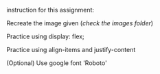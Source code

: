 instruction for this assignment: 

Recreate the image given (*check the images folder*)

Practice using display: flex;

Practice using align-items and justify-content

(Optional) Use google font 'Roboto'